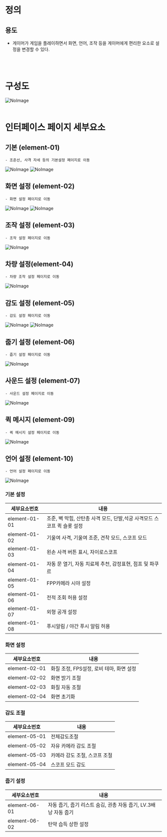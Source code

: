 # 정의
  ## 용도
  - 게이머가 게임을 플레이하면서 화면, 언어, 조작 등을 게이머에게 편리한 요소로 설정을 변경할 수 있다.
  
 
<br>
<br>

# 구성도
![NoImage](./Resource/설정014.jpg)
<br>
<br>

# 인터페이스 페이지 세부요소

  ## 기본 (element-01)
    - 조준선, 사격 자세 등의 기본설정 페이지로 이동

![NoImage](./Resource/설정001.jpg)
![NoImage](./Resource/설정002.jpg) 
 ## 화면 설정 (element-02)
    - 화면 설정 페이지로 이동
 ![NoImage](./Resource/설정004.jpg)
 ![NoImage](./Resource/설정005.jpg)   
  ## 조작 설정 (element-03)
    - 조작 설정 페이지로 이동
   ![NoImage](./Resource/설정006.jpg) 
  ## 차량 설정(element-04)
    - 차량 조작 설정 페이지로 이동
   ![NoImage](./Resource/설정007.jpg) 
  ## 감도 설정 (element-05)
    - 감도 설정 페이지로 이동
    
   ![NoImage](./Resource/설정008.jpg)
    ![NoImage](./Resource/설정009.jpg) 
  ## 줍기 설정 (element-06)
    - 줍기 설정 페이지로 이동
  ![NoImage](./Resource/설정010.jpg)  
  ## 사운드 설정 (element-07)
    - 사운드 설정 페이지로 이동
  ![NoImage](./Resource/설정011.jpg)  
  ## 퀵 메시지 (element-09)
    - 퀵 메시지 설정 페이지로 이동
 ![NoImage](./Resource/설정012.jpg) 
 ## 언어 설정 (element-10)
    - 언어 설정 페이지로 이동
  ![NoImage](./Resource/설정013.jpg)
 
  ### 기본 설정
  세부요소번호 | 내용    
  -------|-----
 element-01-01 | 조준, 벽 막힘, 산탄총 사격 모드, 단발,석궁 사격모드 스코프 퀵 슬롯 설정 
 element-01-02 | 기울여 사격, 기울여 조준, 견착 모드, 스코프 모드
 element-01-03| 왼손 사격 버튼 표시, 자이로스코프
 element-01-04| 자동 문 열기, 자동 치료제 추천, 감정표현, 점프 및 파쿠르
 element-01-05| FPP카메라 시야 설정
 element-01-06 | 전적 조회 허용 설정
 element-01-07 | 외형 공개 설정
 element-01-08| 푸시알림 / 야간 푸시 알림 허용
 
  ### 화면 설정
  세부요소번호 | 내용    
  -------|-----
 element-02-01 | 화질 조정, FPS설정, 로비 테마, 화면 설정 
 element-02-02 | 화면 밝기 조절
 element-02-03| 화질 자동 조절
 element-02-04| 화면 초기화 
 
 ### 감도 조절
  세부요소번호 | 내용    
  -------|-----
 element-05-01 | 전체감도조절
 element-05-02 | 자유 카메라 감도 조절
 element-05-03| 카메라 감도 조절, 스코프 조절
 element-05-04| 스코프 모드 감도
 
  ### 줍기 설정
  세부요소번호 | 내용    
  -------|-----
 element-06-01 | 자동 줍기, 줍기 리스트 숨김, 권총 자동 줍기, LV.3배낭 자동 줍기
 element-06-02 | 탄약 습득 상한 설정
 
 
